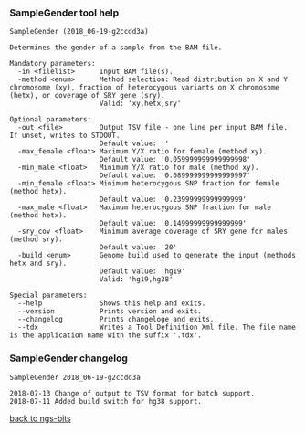 ### SampleGender tool help
	SampleGender (2018_06-19-g2ccdd3a)
	
	Determines the gender of a sample from the BAM file.
	
	Mandatory parameters:
	  -in <filelist>      Input BAM file(s).
	  -method <enum>      Method selection: Read distribution on X and Y chromosome (xy), fraction of heterocygous variants on X chromosome (hetx), or coverage of SRY gene (sry).
	                      Valid: 'xy,hetx,sry'
	
	Optional parameters:
	  -out <file>         Output TSV file - one line per input BAM file. If unset, writes to STDOUT.
	                      Default value: ''
	  -max_female <float> Maximum Y/X ratio for female (method xy).
	                      Default value: '0.059999999999999998'
	  -min_male <float>   Minimum Y/X ratio for male (method xy).
	                      Default value: '0.089999999999999997'
	  -min_female <float> Minimum heterocygous SNP fraction for female (method hetx).
	                      Default value: '0.23999999999999999'
	  -max_male <float>   Maximum heterocygous SNP fraction for male (method hetx).
	                      Default value: '0.14999999999999999'
	  -sry_cov <float>    Minimum average coverage of SRY gene for males (method sry).
	                      Default value: '20'
	  -build <enum>       Genome build used to generate the input (methods hetx and sry).
	                      Default value: 'hg19'
	                      Valid: 'hg19,hg38'
	
	Special parameters:
	  --help              Shows this help and exits.
	  --version           Prints version and exits.
	  --changelog         Prints changeloge and exits.
	  --tdx               Writes a Tool Definition Xml file. The file name is the application name with the suffix '.tdx'.
	
### SampleGender changelog
	SampleGender 2018_06-19-g2ccdd3a
	
	2018-07-13 Change of output to TSV format for batch support.
	2018-07-11 Added build switch for hg38 support.
[back to ngs-bits](https://github.com/imgag/ngs-bits)